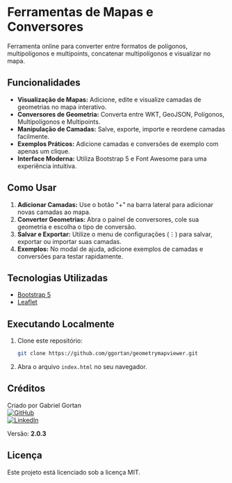 # Ferramentas de Mapas e Conversores

Ferramenta online para converter entre formatos de polígonos, multipolígonos e multipoints, concatenar multipolígonos e visualizar no mapa.

## Funcionalidades

- **Visualização de Mapas:** Adicione, edite e visualize camadas de geometrias no mapa interativo.
- **Conversores de Geometria:** Converta entre WKT, GeoJSON, Polígonos, Multipolígonos e Multipoints.
- **Manipulação de Camadas:** Salve, exporte, importe e reordene camadas facilmente.
- **Exemplos Práticos:** Adicione camadas e conversões de exemplo com apenas um clique.
- **Interface Moderna:** Utiliza Bootstrap 5 e Font Awesome para uma experiência intuitiva.

## Como Usar

1. **Adicionar Camadas:** Use o botão "+" na barra lateral para adicionar novas camadas ao mapa.
2. **Converter Geometrias:** Abra o painel de conversores, cole sua geometria e escolha o tipo de conversão.
3. **Salvar e Exportar:** Utilize o menu de configurações (⋮) para salvar, exportar ou importar suas camadas.
4. **Exemplos:** No modal de ajuda, adicione exemplos de camadas e conversões para testar rapidamente.

## Tecnologias Utilizadas

- [Bootstrap 5](https://getbootstrap.com/)
- [Leaflet](https://leafletjs.com/)

## Executando Localmente

1. Clone este repositório:
    ```sh
    git clone https://github.com/ggortan/geometrymapviewer.git
    ```
2. Abra o arquivo `index.html` no seu navegador.

## Créditos

Criado por Gabriel Gortan  
[![GitHub](https://img.shields.io/badge/GitHub-ggortan-black?logo=github)](https://github.com/ggortan)  
[![LinkedIn](https://img.shields.io/badge/LinkedIn-gabrielgortan-blue?logo=linkedin)](https://linkedin.com/in/gabrielgortan)

Versão: **2.0.3**

## Licença

Este projeto está licenciado sob a licença MIT.
